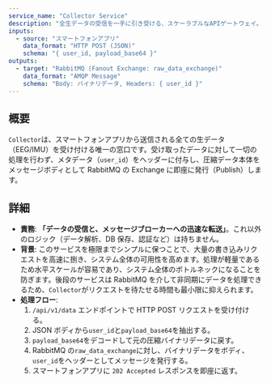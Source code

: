 ```yaml
---
service_name: "Collector Service"
description: "全生データの受信を一手に引き受ける、スケーラブルなAPIゲートウェイ。"
inputs:
  - source: "スマートフォンアプリ"
    data_format: "HTTP POST (JSON)"
    schema: "{ user_id, payload_base64 }"
outputs:
  - target: "RabbitMQ (Fanout Exchange: raw_data_exchange)"
    data_format: "AMQP Message"
    schema: "Body: バイナリデータ, Headers: { user_id }"
---
```


## 概要

`Collector`は、スマートフォンアプリから送信される全ての生データ（EEG/IMU）を受け付ける唯一の窓口です。受け取ったデータに対して一切の処理を行わず、メタデータ（`user_id`）をヘッダーに付与し、圧縮データ本体をメッセージボディとして RabbitMQ の Exchange に即座に発行（Publish）します。

## 詳細

- **責務**: **「データの受信と、メッセージブローカーへの迅速な転送」**。これ以外のロジック（データ解析、DB 保存、認証など）は持ちません。
- **背景**: このサービスを極限までシンプルに保つことで、大量の書き込みリクエストを高速に捌き、システム全体の可用性を高めます。処理が軽量であるため水平スケールが容易であり、システム全体のボトルネックになることを防ぎます。後段のサービスは RabbitMQ を介して非同期にデータを処理できるため、`Collector`がリクエストを待たせる時間も最小限に抑えられます。
- **処理フロー**:
  1.  `/api/v1/data` エンドポイントで HTTP POST リクエストを受け付ける。
  2.  JSON ボディから`user_id`と`payload_base64`を抽出する。
  3.  `payload_base64`をデコードして元の圧縮バイナリデータに戻す。
  4.  RabbitMQ の`raw_data_exchange`に対し、バイナリデータをボディ、`user_id`をヘッダーとしてメッセージを発行する。
  5.  スマートフォンアプリに `202 Accepted` レスポンスを即座に返す。
